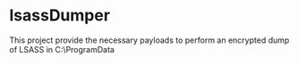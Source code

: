 # lsassDumper

This project provide the necessary payloads to perform an encrypted dump of LSASS in C:\ProgramData

